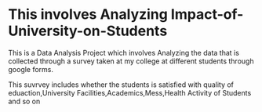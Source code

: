 # This involves Analyzing Impact-of-University-on-Students

This is a Data Analysis Project which involves Analyzing the data that is collected through a survey taken at my college at different students through google forms.

This suvrvey includes whether the students is satisfied with quality of eduaction,University Facilities,Academics,Mess,Health Activity of Students and so on
